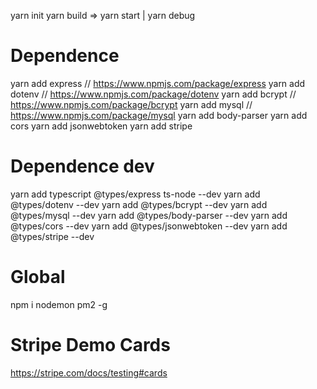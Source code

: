 yarn init
yarn build => yarn start | yarn debug

# Dependence
yarn add express // https://www.npmjs.com/package/express
yarn add dotenv // https://www.npmjs.com/package/dotenv
yarn add bcrypt // https://www.npmjs.com/package/bcrypt
yarn add mysql // https://www.npmjs.com/package/mysql
yarn add body-parser
yarn add cors
yarn add jsonwebtoken
yarn add stripe

# Dependence dev
yarn add typescript @types/express ts-node --dev
yarn add @types/dotenv --dev
yarn add @types/bcrypt --dev
yarn add @types/mysql --dev
yarn add @types/body-parser --dev
yarn add @types/cors --dev
yarn add @types/jsonwebtoken --dev
yarn add @types/stripe --dev

# Global
npm i nodemon pm2 -g

# Stripe Demo Cards
https://stripe.com/docs/testing#cards